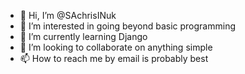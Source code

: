 - 👋 Hi, I’m @SAchrisINuk
- 👀 I’m interested in going beyond basic programming
- 🌱 I’m currently learning Django 
- 💞️ I’m looking to collaborate on anything simple
- 📫 How to reach me by email is probably best

<!---
SAchrisINuk/SAchrisINuk is a ✨ special ✨ repository because its `README.md` (this file) appears on your GitHub profile.
You can click the Preview link to take a look at your changes.
--->
